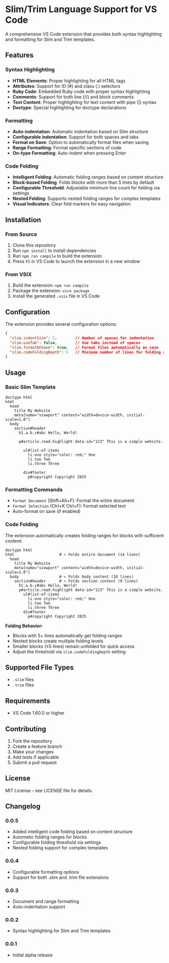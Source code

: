 # Slim/Trim Language Support for VS Code

A comprehensive VS Code extension that provides both syntax highlighting and formatting for Slim and Trim templates.

## Features

### Syntax Highlighting
- **HTML Elements**: Proper highlighting for all HTML tags
- **Attributes**: Support for ID (#) and class (.) selectors
- **Ruby Code**: Embedded Ruby code with proper syntax highlighting
- **Comments**: Support for both line (//) and block comments
- **Text Content**: Proper highlighting for text content with pipe (|) syntax
- **Doctype**: Special highlighting for doctype declarations

### Formatting
- **Auto-indentation**: Automatic indentation based on Slim structure
- **Configurable indentation**: Support for both spaces and tabs
- **Format on Save**: Option to automatically format files when saving
- **Range Formatting**: Format specific sections of code
- **On-type Formatting**: Auto-indent when pressing Enter

### Code Folding
- **Intelligent Folding**: Automatic folding ranges based on content structure
- **Block-based Folding**: Folds blocks with more than 5 lines by default
- **Configurable Threshold**: Adjustable minimum line count for folding via settings
- **Nested Folding**: Supports nested folding ranges for complex templates
- **Visual Indicators**: Clear fold markers for easy navigation

## Installation

### From Source
1. Clone this repository
2. Run `npm install` to install dependencies
3. Run `npm run compile` to build the extension
4. Press `F5` in VS Code to launch the extension in a new window

### From VSIX
1. Build the extension: `npm run compile`
2. Package the extension: `vsce package`
3. Install the generated `.vsix` file in VS Code

## Configuration

The extension provides several configuration options:

```json
{
  "slim.indentSize": 2,        // Number of spaces for indentation
  "slim.useTab": false,        // Use tabs instead of spaces
  "slim.formatOnSave": true,   // Format files automatically on save
  "slim.codeFoldingDepth": 5   // Minimum number of lines for folding ranges
}
```

## Usage

### Basic Slim Template
```slim
doctype html
html
  head
    title My Website
    meta[name="viewport" content="width=device-width, initial-scale=1.0"]
  body
    section#header
      h1.a.b.c#abc Hello, World!

      p#article.read.highlight data-id="123" This is a simple website.

        ul#list-of-items
          li.one style="color: red;" One
          li.two Two
          li.three Three

        div#footer
          p#copyright Copyright 2025

```

### Formatting Commands
- `Format Document` (Shift+Alt+F): Format the entire document
- `Format Selection` (Ctrl+K Ctrl+F): Format selected text
- Auto-format on save (if enabled)

### Code Folding
The extension automatically creates folding ranges for blocks with sufficient content:

```slim
doctype html
html                    # ← Folds entire document (14 lines)
  head
    title My Website
    meta[name="viewport" content="width=device-width, initial-scale=1.0"]
  body                  # ← Folds body content (10 lines)
    section#header      # ← Folds section content (9 lines)
      h1.a.b.c#abc Hello, World!
      p#article.read.highlight data-id="123" This is a simple website.
        ul#list-of-items
          li.one style="color: red;" One
          li.two Two
          li.three Three
        div#footer
          p#copyright Copyright 2025
```

**Folding Behavior:**
- Blocks with 5+ lines automatically get folding ranges
- Nested blocks create multiple folding levels
- Smaller blocks (≤5 lines) remain unfolded for quick access
- Adjust the threshold via `slim.codeFoldingDepth` setting

## Supported File Types
- `.slim` files
- `.trim` files

## Requirements
- VS Code 1.60.0 or higher

## Contributing

1. Fork the repository
2. Create a feature branch
3. Make your changes
4. Add tests if applicable
5. Submit a pull request

## License

MIT License - see LICENSE file for details.

## Changelog

### 0.0.5
- Added intelligent code folding based on content structure
- Automatic folding ranges for blocks
- Configurable folding threshold via settings
- Nested folding support for complex templates

### 0.0.4
- Configurable formatting options
- Support for both .slim and .trim file extensions

### 0.0.3
- Document and range formatting
- Auto-indentation support

### 0.0.2
- Syntax highlighting for Slim and Trim templates

### 0.0.1
- Initial alpha release
